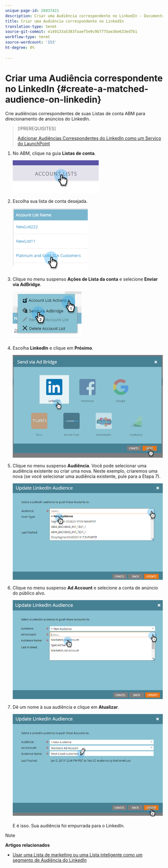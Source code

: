 ```yaml
---
unique-page-id: 26837421
description: Criar uma Audiência correspondente no LinkedIn - Documentos do Marketing - Documentação do produto
title: Criar uma Audiência correspondente no LinkedIn
translation-type: tm+mt
source-git-commit: e149133a5383faaef5e9c9b7775ae36e633ed7b1
workflow-type: tm+mt
source-wordcount: '153'
ht-degree: 0%

---
```



# Criar uma Audiência correspondente no LinkedIn {#create-a-matched-audience-on-linkedin}

Crie audiências correspondentes de suas Listas de conta ABM para direcionamento de anúncios do LinkedIn.

>[!PREREQUISITES]
>
>[Adicionar Audiências Correspondentes do LinkedIn como um Serviço do LaunchPoint](http://docs.marketo.com/x/I4Fy)

1. No ABM, clique na guia **Listas de conta**.

   ![](assets/one-1.png)

1. Escolha sua lista de conta desejada.

   ![](assets/two.png)

1. Clique no menu suspenso **Ações de Lista da conta** e selecione **Enviar via AdBridge**.

   ![](assets/three-1.png)

1. Escolha **LinkedIn** e clique em **Próximo**.

   ![](assets/four-1.png)

1. Clique no menu suspenso **Audiência**. Você pode selecionar uma audiência existente ou criar uma nova. Neste exemplo, criaremos uma nova (se você selecionar uma audiência existente, pule para a Etapa 7).

   ![](assets/five-1.png)

1. Clique no menu suspenso **Ad Account** e selecione a conta de anúncio do público alvo.

   ![](assets/six-1.png)

1. Dê um nome à sua audiência e clique em **Atualizar**.

   ![](assets/seven.png)

   E é isso. Sua audiência foi empurrada para o LinkedIn.

>[!NOTE]
>
>**Artigos relacionados**
>
>* [Usar uma Lista de marketing ou uma Lista inteligente como um segmento de Audiência do LinkedIn](http://docs.marketo.com/x/NIFy)

>



